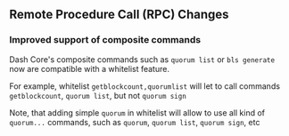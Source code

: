 ## Remote Procedure Call (RPC) Changes

### Improved support of composite commands

Dash Core's composite commands such as `quorum list` or `bls generate` now are compatible with a whitelist feature.

For example, whitelist `getblockcount,quorumlist` will let to call commands `getblockcount`, `quorum list`, but not `quorum sign`

Note, that adding simple `quorum` in whitelist will allow to use all kind of `quorum...` commands, such as `quorum`, `quorum list`, `quorum sign`, etc
